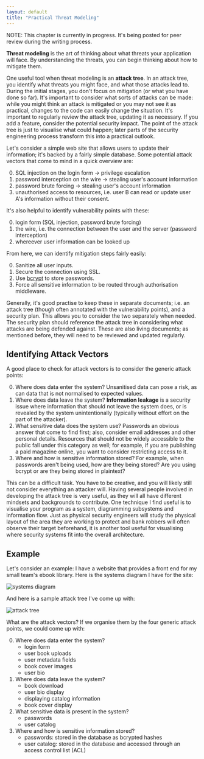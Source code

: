 ```yaml
---
layout: default 
title: "Practical Threat Modeling"
---
```

NOTE: This chapter is currently in progress. It's being posted for peer
review during the writing process.


**Threat modeling** is the art of thinking about what threats your
application will face. By understanding the threats, you can begin thinking
about how to mitigate them.

One useful tool when threat modeling is an **attack tree**. In an attack tree,
you identify what threats you might face, and what those attacks lead to. During
the initial stages, you don't focus on mitigation (or what you have done so far).
It's important to consider what sorts of attacks can be made: while you might
think an attack is mitigated or you may not see it as practical, changes to the
code can easily change the situation. It's important to regularly review the
attack tree, updating it as necessary. If you add a feature, consider the 
potential security impact. The point of the attack tree is just to visualise 
what could happen; later parts of the security engineering process transform
this into a practical outlook.

Let's consider a simple web site that allows users to update their information;
it's backed by a fairly simple database. Some potential attack vectors that 
come to mind in a quick overview are:

0. SQL injection on the login form -> privilege escalation
0. password interception on the wire -> stealing user's account information
0. password brute forcing -> stealing user's account information
0. unauthorised access to resources, i.e. user B can read or update user A's
information without their consent.

It's also helpful to identify vulnerability points with these:

0. login form (SQL injection, password brute forcing)
0. the wire, i.e. the connection between the user and the server (password
interception)
0. whereever user information can be looked up

From here, we can identify mitigation steps fairly easily:

0. Sanitize all user inputs.
0. Secure the connection using SSL.
0. Use [bcrypt](https://en.wikipedia.org/wiki/Bcrypt) to store passwords.
0. Force all sensitive information to be routed through authorisation 
middleware.

Generally, it's good practise to keep these in separate documents; i.e. an
attack tree (though often annotated with the vulnerability points), and
a security plan. This allows you to consider the two separately when needed.
The security plan should reference the attack tree in considering what 
attacks are being defended against. These are also living documents; as
mentioned before, they will need to be reviewed and updated regularly.

## Identifying Attack Vectors
A good place to check for attack vectors is to consider the generic attack
points:

0. Where does data enter the system? Unsanitised data can pose a risk, as can
data that is not normalised to expected values.
0. Where does data leave the system? **Information leakage** is a security
issue where information that should not leave the system does, or is revealed
by the system unintentionally (typically without effort on the part of the
attacker).
0. What sensitive data does the system use? Passwords an obvious answer that
come to find first; also, consider email addresses and other personal details.
Resources that should not be widely accessible to the public fall under this
category as well; for example, if you are publishing a paid magazine online,
you want to consider restricting access to it.
0. Where and how is sensitive information stored? For example, when passwords
aren't being used, how are they being stored? Are you using bcrypt or are they
being stored in plaintext?

This can be a difficult task. You have to be creative, and you will likely still 
not consider everything an attacker will. Having several people involved in 
developing the attack tree is very useful, as they will all have different
mindsets and backgrounds to contribute. One technique I find useful is to
visualise your program as a system, diagramming subsystems and information flow.
Just as physical security engineers will study the physical layout of the area
they are working to protect and bank robbers will often observe their target
beforehand, it is another tool useful for visualising where security systems
fit into the overall architecture.


## Example
Let's consider an example: I have a website that provides a front end for my
small team's ebook library. Here is the systems diagram I have for the site:

![systems diagram](images/dystopia_system_diagram.png)

And here is a sample attack tree I've come up with:

![attack tree](images/dystopia_attack_tree.png)

What are the attack vectors? If we organise them by the four generic attack 
points, we could come up with:

0. Where does data enter the system?
    * login form
    * user book uploads
    * user metadata fields
    * book cover images
    * user bio
0. Where does data leave the system?
    * book download
    * user bio display
    * displaying catalog information
    * book cover display
0. What sensitive data is present in the system?
    * passwords
    * user catalog
0. Where and how is sensitive information stored?
    * passwords: stored in the database as bcrypted hashes
    * user catalog: stored in the database and accessed through an access control list (ACL)




